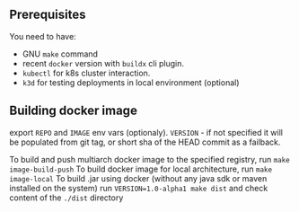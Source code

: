 ## Prerequisites

You need to have:
- GNU `make` command
- recent `docker` version with `buildx` cli plugin.
- `kubectl` for k8s cluster interaction.
- `k3d` for testing deployments in local environment (optional)

## Building docker image
export `REPO` and `IMAGE` env vars (optionaly). `VERSION` - if not specified it will be populated from git tag, or short sha of the HEAD commit as a failback.

To build and push multiarch docker image to the specified registry, run `make image-build-push`
To build docker image for local architecture, run `make image-local`
To build .jar using docker (without any java sdk or maven installed on the system) run `VERSION=1.0-alpha1 make dist` and check content of the `./dist` directory
